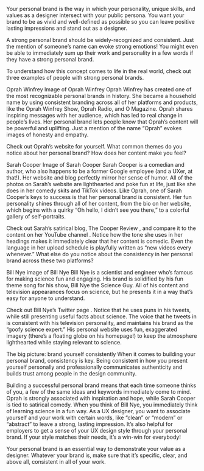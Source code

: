 Your personal brand is the way in which your personality, unique skills, and values as a designer intersect with your public persona. You want your brand to be as vivid and well-defined as possible so you can leave positive lasting impressions and stand out as a designer. 

A strong personal brand should be widely-recognized and consistent. Just the mention of someone’s name can evoke strong emotions! You might even be able to immediately sum up their work and personality in a few words if they have a strong personal brand.

To understand how this concept comes to life in the real world, check out three examples of people with strong personal brands.

Oprah Winfrey
Image of Oprah Winfrey
Oprah Winfrey has created one of the most recognizable personal brands in history. She became a household name by using consistent branding across all of her platforms and products, like the Oprah Winfrey Show, Oprah Radio, and O Magazine. Oprah shares inspiring messages with her audience, which has led to real change in people’s lives. Her personal brand lets people know that Oprah’s content will be powerful and uplifting. Just a mention of the name “Oprah” evokes images of honesty and empathy.

Check out 
Oprah’s website
 for yourself. What common themes do you notice about her personal brand? How does her content make you feel? 

Sarah Cooper
Image of Sarah Cooper
Sarah Cooper is a comedian and author, who also happens to be a former Google employee (and a UXer, at that!). Her website and blog perfectly mirror her sense of humor. All of the photos on Sarah’s website are lighthearted and poke fun at life, just like she does in her comedy skits and TikTok videos. Like Oprah, one of Sarah Cooper’s keys to success is that her personal brand is consistent. Her fun personality shines through all of her content, from the bio on her website, which begins with a quirky “Oh hello, I didn’t see you there,” to a colorful gallery of self-portraits.

Check out Sarah’s satirical blog, 
The Cooper Review
, and compare it to the content on her 
YouTube channel
. Notice how the tone she uses in her headings makes it immediately clear that her content is comedic. Even the language in her upload schedule is playfully written as “new videos every whenever.” What else do you notice about the consistency in her personal brand across these two platforms? 

Bill Nye
image of Bill  Nye
Bill Nye is a scientist and engineer who’s famous for making science fun and engaging. His brand is solidified by his fun theme song for his show, Bill Nye the Science Guy. All of his content and television appearances focus on science, but he presents it in a way that’s easy for anyone to understand. 

Check out Bill Nye’s 
Twitter page
. Notice that he uses puns in his tweets, while still presenting useful facts about science. The voice that he tweets in is consistent with his television personality, and maintains his brand as the “goofy science expert.” His 
personal website
 uses fun, exaggerated imagery (there’s a floating globe on his homepage!) to keep the atmosphere lighthearted while staying relevant to science. 

The big picture: brand yourself consistently
When it comes to building your personal brand, consistency is key. Being consistent in how you present yourself personally and professionally communicates authenticity and builds trust among people in the design community. 

Building a successful personal brand means that each time someone thinks of you, a few of the same ideas and keywords immediately come to mind. Oprah is strongly associated with inspiration and hope, while Sarah Cooper is tied to satirical comedy. When you think of Bill Nye, you immediately think of learning science in a fun way. As a UX designer, you want to associate yourself and your work with certain words, like “clean” or “modern” or “abstract” to leave a strong, lasting impression. It’s also helpful for employers to get a sense of your UX design style through your personal brand. If your style matches their needs, it’s a win-win for everybody!

Your personal brand is an essential way to demonstrate your value as a designer. Whatever your brand is, make sure that it’s specific, clear, and above all, consistent in all of your work.

